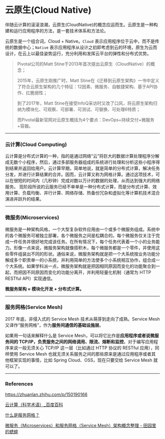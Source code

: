 # 云原生(Cloud Native)

伴随云计算的滚滚浪潮，云原生(CloudNative)的概念应运而生。云原生是一种构建和运行应用程序的方法，是一套技术体系和方法论。

云原生是一个组合词，Cloud + Native。`Cloud` 表示应用程序位于云中，而不是传统的数据中心；`Native` 表示应用程序从设计之初即考虑到云的环境，原生为云而设计，在云上以最佳姿势运行，充分利用和发挥云平台的弹性和分布式优势。

> Pivotal公司的Matt Stine于2013年首次提出云原生（CloudNative）的概念；
> 
> 2015年，云原生刚推广时，Matt Stine在《迁移到云原生架构》一书中定义了符合云原生架构的几个特征：12因素、微服务、自敏捷架构、基于API协作、扛脆弱性；
> 
> 到了2017年，Matt Stine在接受InfoQ采访时又改了口风，将云原生架构归纳为模块化、可观察、可部署、可测试、可替换、可处理6特质；
> 
> 而Pivotal最新官网对云原生概括为4个要点：DevOps+持续交付+微服务+容器。

---

### 云计算(Cloud Computing)

云计算是分布式计算的一种，指的是通过网络“云”将巨大的数据计算处理程序分解成无数个小程序，然后，通过多部服务器组成的系统进行处理和分析这些小程序得到结果并返回给用户。云计算早期，简单地说，就是简单的分布式计算，解决任务分发，并进行计算结果的合并。因而，云计算又称为网格计算。通过这项技术，可以在很短的时间内（几秒钟）完成对数以万计的数据的处理，从而达到强大的网络服务。 现阶段所说的云服务已经不单单是一种分布式计算，而是分布式计算、效用计算、负载均衡、并行计算、网络存储、热备份冗杂和虚拟化等计算机技术混合演进并跃升的结果。 

---

### 微服务(Microservices)

微服务是一种架构风格，一个大型复杂软件应用由一个或多个微服务组成。系统中的各个微服务可被独立部署，各个微服务之间是松耦合的。每个微服务仅关注于完成一件任务并很好地完成该任务。在所有情况下，每个任务代表着一个小的业务能力。形像一点来说，微服务架构就像搭积木，每个微服务都是一个零件，并使用这些零件组装出不同的形状。通俗来说，微服务架构就是把一个大系统按业务功能分解成多个职责单一的小系统，并利用简单的方法使多个小系统相互协作，组合成一个大系统。如果学科派一点，微服务架构就是把因相同原因而变化的功能聚合到一起，而把因不同原因而变化的功能分离开，并利用轻量化机制（通常为 HTTP RESTful API）实现通信。

**微服务架构 ≈ 模块化开发 + 分布式计算。**

---

### 服务网格(Service Mesh)

2017 年底，非侵入式的 Service Mesh 技术从萌芽到走向了成熟。Service Mesh 又译作“服务网格”，作为**服务间通信的基础设施层**。

如果用一句话来解释什么是 Service Mesh，可以将它比作是**应用程序或者说微服务间的 TCP/IP，负责服务之间的网络调用、限流、熔断和监控**。对于编写应用程序来说一般无须关心 TCP/IP 这一层（比如通过 HTTP 协议的 RESTful 应用），同样使用 Service Mesh 也就无须关系服务之间的那些原来是通过应用程序或者其他框架实现的事情，比如 Spring Cloud、OSS，现在只要交给 Service Mesh 就可以了。





---

### References

https://zhuanlan.zhihu.com/p/150190166

[云计算（科学术语）_百度百科](https://baike.baidu.com/item/%E4%BA%91%E8%AE%A1%E7%AE%97/9969353?fr=aladdin)

[什么是服务网格？](https://www.redhat.com/zh/topics/microservices/what-is-a-service-mesh)

[微服务（Microservices）和服务网格（Service Mesh）架构概念整理 - 田园里的蟋蟀](https://www.cnblogs.com/xishuai/p/microservices-and-service-mesh.html)


